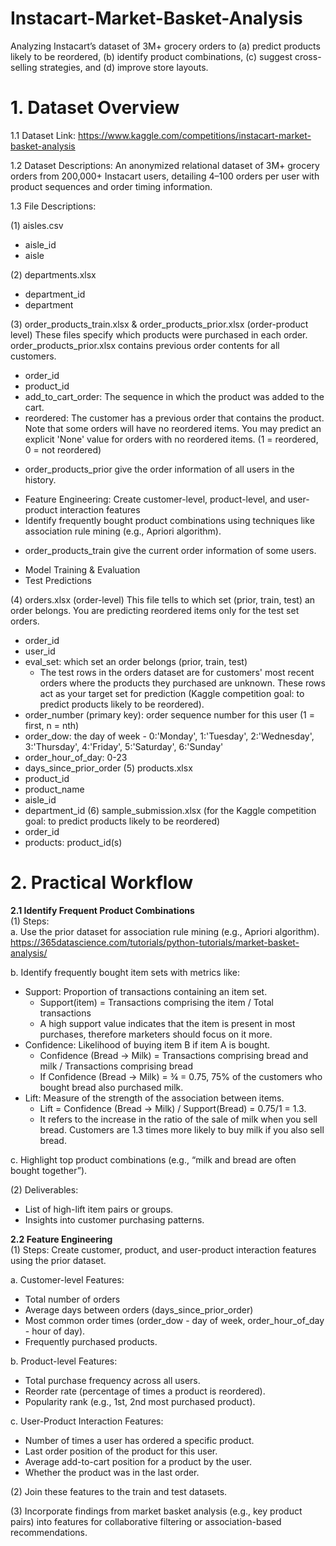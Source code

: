 # Instacart-Market-Basket-Analysis
 Analyzing Instacart’s dataset of 3M+ grocery orders to (a) predict products likely to be reordered, (b) identify product combinations, (c) suggest cross-selling strategies, and (d) improve store layouts.

# 1. Dataset Overview
 1.1 Dataset Link: https://www.kaggle.com/competitions/instacart-market-basket-analysis 
 
 1.2 Dataset Descriptions: An anonymized relational dataset of 3M+ grocery orders from 200,000+ Instacart users, detailing 4–100 orders per user with product sequences and order timing information.
 
 1.3 File Descriptions: 
 
 (1) aisles.csv
 - aisle_id
 - aisle
 
 (2) departments.xlsx
 - department_id
 - department
 
 (3) order_products_train.xlsx & order_products_prior.xlsx (order-product level)
 These files specify which products were purchased in each order. order_products_prior.xlsx contains previous order contents for all customers. 
 - order_id
 - product_id
 - add_to_cart_order: The sequence in which the product was added to the cart.
 - reordered: The customer has a previous order that contains the product. Note that some orders will have no reordered items.  You may predict an explicit 'None' value for orders with no reordered items. (1 = reordered, 0 = not reordered)

 * order_products_prior give the order information of all users in the history.
 - Feature Engineering: Create customer-level, product-level, and user-product interaction features
 - Identify frequently bought product combinations using techniques like association rule mining (e.g., Apriori algorithm).
 
 * order_products_train give the current order information of some users.
 - Model Training & Evaluation
 - Test Predictions 
 
 (4) orders.xlsx (order-level)
 This file tells to which set (prior, train, test) an order belongs. You are predicting reordered items only for the test set orders. 
 - order_id
 - user_id
 - eval_set: which set an order belongs (prior, train, test)
   * The test rows in the orders dataset are for customers' most recent orders where the products they purchased are unknown. These rows act as your target set for prediction (Kaggle competition goal: to predict products likely to be reordered).
 - order_number (primary key): order sequence number for this user (1 = first, n = nth)
 - order_dow: the day of week - 0:'Monday', 1:'Tuesday', 2:'Wednesday', 3:'Thursday', 4:'Friday', 5:'Saturday', 6:'Sunday'
 - order_hour_of_day: 0-23
 - days_since_prior_order
 (5) products.xlsx
 - product_id
 - product_name
 - aisle_id
 - department_id
 (6) sample_submission.xlsx (for the Kaggle competition goal: to predict products likely to be reordered)
 - order_id
 - products: product_id(s)

# 2. Practical Workflow 

**2.1 Identify Frequent Product Combinations** <br>
(1) Steps: <br>
 a. Use the prior dataset for association rule mining (e.g., Apriori algorithm). <br> 
 https://365datascience.com/tutorials/python-tutorials/market-basket-analysis/ <br> 
 
 b. Identify frequently bought item sets with metrics like: <br> 
 - Support: Proportion of transactions containing an item set. <br>
   - Support(item) = Transactions comprising the item / Total transactions <br>
   - A high support value indicates that the item is present in most purchases, therefore marketers should focus on it more.
 - Confidence: Likelihood of buying item B if item A is bought.
   - Confidence (Bread -> Milk) = Transactions comprising bread and milk / Transactions comprising bread 
   - If Confidence (Bread -> Milk) = ¾ = 0.75, 75% of the customers who bought bread also purchased milk.
 - Lift: Measure of the strength of the association between items.
   - Lift = Confidence (Bread -> Milk) / Support(Bread) = 0.75/1 = 1.3.
   - It refers to the increase in the ratio of the sale of milk when you sell bread. Customers are 1.3 times more likely to buy milk if you also sell bread.
 
 c. Highlight top product combinations (e.g., “milk and bread are often bought together”).

(2) Deliverables:
- List of high-lift item pairs or groups.
- Insights into customer purchasing patterns.

**2.2 Feature Engineering** <br>
(1) Steps: Create customer, product, and user-product interaction features using the prior dataset.

a. Customer-level Features:
  - Total number of orders
  - Average days between orders (days_since_prior_order)
  - Most common order times (order_dow - day of week, order_hour_of_day - hour of day).
  - Frequently purchased products.

b. Product-level Features:
 - Total purchase frequency across all users.
 - Reorder rate (percentage of times a product is reordered).
 - Popularity rank (e.g., 1st, 2nd most purchased product).

c. User-Product Interaction Features:
- Number of times a user has ordered a specific product.
- Last order position of the product for this user.
- Average add-to-cart position for a product by the user.
- Whether the product was in the last order.
  
(2) Join these features to the train and test datasets.

(3) Incorporate findings from market basket analysis (e.g., key product pairs) into features for collaborative filtering or association-based recommendations.
